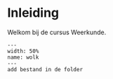 # Inleiding

Welkom bij de cursus Weerkunde.

``` {figure} figures/wolk.jpg
---
width: 50%
name: wolk
---
add bestand in de folder
```
